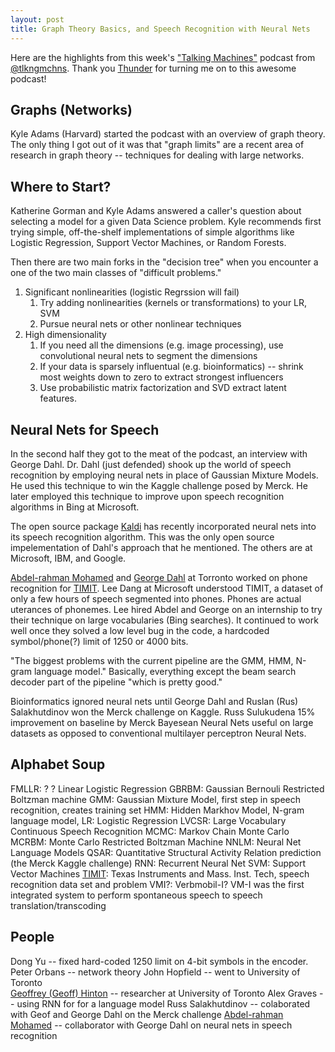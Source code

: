 ```yaml
---
layout: post
title: Graph Theory Basics, and Speech Recognition with Neural Nets
---
```


Here are the highlights from this week's ["Talking Machines"](http://www.thetalkingmachines.com/) podcast from [@tlkngmchns](https://twitter.com/tlkngmchns). Thank you [Thunder](https://github.com/ThunderShiviah/) for turning me on to this awesome podcast! 

Graphs (Networks)
-----------------

Kyle Adams (Harvard) started the podcast with an overview of graph theory. The only thing I got out of it was that "graph limits" are a recent area of research in graph theory -- techniques for dealing with large networks.

Where to Start?
---------------

Katherine Gorman and Kyle Adams answered a caller's question about selecting a model for a given Data Science problem. Kyle recommends first trying simple, off-the-shelf implementations of simple algorithms like Logistic Regression, Support Vector Machines, or Random Forests.

Then there are two main forks in the "decision tree" when you encounter a one of the two main classes of "difficult problems."

1. Significant nonlinearities (logistic Regrssion will fail)
    1. Try adding nonlinearities (kernels or transformations) to your LR, SVM
    2. Pursue neural nets or other nonlinear techniques
2. High dimensionality
    1. If you need all the dimensions (e.g. image processing), use convolutional neural nets to segment the dimensions
    2. If your data is sparsely influentual (e.g. bioinformatics) -- shrink most weights down to zero to extract strongest influencers 
    3.  Use probabilistic matrix factorization and SVD extract latent features. 

Neural Nets for Speech
----------------------

In the second half they got to the meat of the podcast, an interview with George Dahl. Dr. Dahl (just defended) shook up the world of speech recognition by employing neural nets in place of Gaussian Mixture Models. He used this technique to win the Kaggle challenge posed by Merck. He later employed this technique to improve upon speech recognition algorithms in Bing at Microsoft.

The open source package [Kaldi](http://kaldi.sourceforge.net/about.html) has recently incorporated neural nets into its speech recognition algorithm. This was the only open source impelementation of Dahl's approach that he mentioned. The others are at Microsoft, IBM, and Google.

[Abdel-rahman Mohamed](http://www.cs.toronto.edu/~asamir/) and [George Dahl](http://www.cs.toronto.edu/~gdahl/) at Torronto worked on phone recognition for [TIMIT](https://en.wikipedia.org/wiki/TIMIT).
Lee Dang at Microsoft understood TIMIT, a dataset of only a few hours of speech segmented into phones. Phones are actual uterances of phonemes. Lee hired Abdel and George on an internship to try their technique on large vocabularies (Bing searches). It continued to work well once they solved a low level bug in the code, a hardcoded symbol/phone(?) limit of 1250 or 4000 bits.

"The biggest problems with the current pipeline are the GMM, HMM, N-gram language model." Basically, everything except the beam search decoder part of the pipeline "which is pretty good."

Bioinformatics ignored neural nets until George Dahl and Ruslan (Rus) Salakhutdinov won the Merck challenge on Kaggle.
Russ Sulukudena 15% improvement on baseline by Merck
Bayesean Neural Nets useful on large datasets as opposed to conventional multilayer perceptron Neural Nets.

Alphabet Soup
-------------

FMLLR: ? ? Linear Logistic Regression
GBRBM: Gaussian Bernouli Restricted Boltzman machine
GMM: Gaussian Mixture Model, first step in speech recognition, creates training set
HMM: Hidden Markhov Model, N-gram language model, 
LR: Logistic Regression
LVCSR: Large Vocabulary Continuous Speech Recognition
MCMC: Markov Chain Monte Carlo
MCRBM: Monte Carlo Restricted Boltzman Machine
NNLM: Neural Net Language Models
QSAR: Quantitative Structural Activity Relation prediction (the Merck Kaggle challenge)
RNN: Recurrent Neural Net
SVM: Support Vector Machines
[TIMIT](https://en.wikipedia.org/wiki/TIMIT): Texas Instruments and Mass. Inst. Tech, speech recognition data set and problem
VMI?: Verbmobil-I? VM-I was the first integrated system to perform spontaneous speech to speech translation/transcoding

People
------

Dong Yu -- fixed hard-coded 1250 limit on 4-bit symbols in the encoder.
Peter Orbans -- network theory
John Hopfield -- went to University of Toronto  
[Geoffrey (Geoff) Hinton](http://www.cs.toronto.edu/~hinton) -- researcher at University of Toronto 
Alex Graves -- using RNN for for a language model
Russ Salakhutdinov -- colaborated with Geof and George Dahl on the Merck challenge
[Abdel-rahman Mohamed](http://www.cs.toronto.edu/~asamir/) -- collaborator with George Dahl on neural nets in speech recognition

